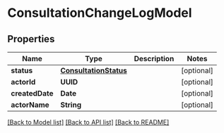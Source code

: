 # ConsultationChangeLogModel

## Properties
Name | Type | Description | Notes
------------ | ------------- | ------------- | -------------
**status** | [**ConsultationStatus**](ConsultationStatus.md) |  | [optional] 
**actorId** | **UUID** |  | [optional] 
**createdDate** | **Date** |  | [optional] 
**actorName** | **String** |  | [optional] 

[[Back to Model list]](../README.md#documentation-for-models) [[Back to API list]](../README.md#documentation-for-api-endpoints) [[Back to README]](../README.md)


